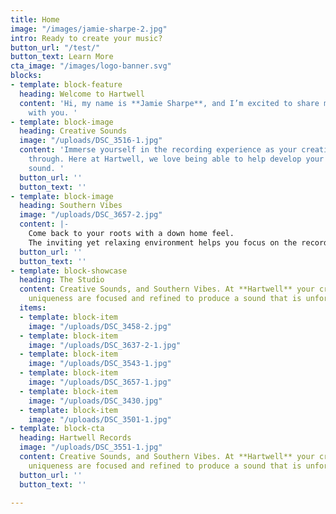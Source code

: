 ```yaml
---
title: Home
image: "/images/jamie-sharpe-2.jpg"
intro: Ready to create your music?
button_url: "/test/"
button_text: Learn More
cta_image: "/images/logo-banner.svg"
blocks:
- template: block-feature
  heading: Welcome to Hartwell
  content: 'Hi, my name is **Jamie Sharpe**, and I’m excited to share my love of music
    with you. '
- template: block-image
  heading: Creative Sounds
  image: "/uploads/DSC_3516-1.jpg"
  content: 'Immerse yourself in the recording experience as your creativity shines
    through. Here at Hartwell, we love being able to help develop your own unique
    sound. '
  button_url: ''
  button_text: ''
- template: block-image
  heading: Southern Vibes
  image: "/uploads/DSC_3657-2.jpg"
  content: |-
    Come back to your roots with a down home feel.
    The inviting yet relaxing environment helps you focus on the recording process without day-to-day distractions.
  button_url: ''
  button_text: ''
- template: block-showcase
  heading: The Studio
  content: Creative Sounds, and Southern Vibes. At **Hartwell** your creativity and
    uniqueness are focused and refined to produce a sound that is unforgettable.
  items:
  - template: block-item
    image: "/uploads/DSC_3458-2.jpg"
  - template: block-item
    image: "/uploads/DSC_3637-2-1.jpg"
  - template: block-item
    image: "/uploads/DSC_3543-1.jpg"
  - template: block-item
    image: "/uploads/DSC_3657-1.jpg"
  - template: block-item
    image: "/uploads/DSC_3430.jpg"
  - template: block-item
    image: "/uploads/DSC_3501-1.jpg"
- template: block-cta
  heading: Hartwell Records
  image: "/uploads/DSC_3551-1.jpg"
  content: Creative Sounds, and Southern Vibes. At **Hartwell** your creativity and
    uniqueness are focused and refined to produce a sound that is unforgettable.
  button_url: ''
  button_text: ''

---
```

